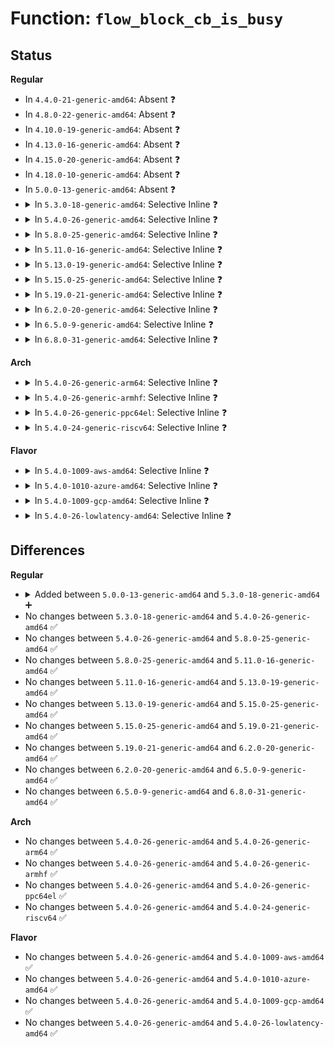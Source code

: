 # Function: <code>flow_block_cb_is_busy</code>

## Status
<b>Regular</b>
<ul>
<li>
In <code>4.4.0-21-generic-amd64</code>: Absent ❓
</li>
<li>
In <code>4.8.0-22-generic-amd64</code>: Absent ❓
</li>
<li>
In <code>4.10.0-19-generic-amd64</code>: Absent ❓
</li>
<li>
In <code>4.13.0-16-generic-amd64</code>: Absent ❓
</li>
<li>
In <code>4.15.0-20-generic-amd64</code>: Absent ❓
</li>
<li>
In <code>4.18.0-10-generic-amd64</code>: Absent ❓
</li>
<li>
In <code>5.0.0-13-generic-amd64</code>: Absent ❓
</li>
<li>
<details>
<summary>In <code>5.3.0-18-generic-amd64</code>: Selective Inline ❓</summary>

```c
bool flow_block_cb_is_busy(flow_setup_cb_t * cb, void * cb_ident, struct list_head * driver_block_list)
```

```json
{
  "name": "flow_block_cb_is_busy",
  "collision_type": "Unique Global",
  "inline_type": "Selective",
  "funcs": [
    {
      "addr": 18446744071588484351,
      "name": "flow_block_cb_is_busy",
      "external": true,
      "loc": "net/core/flow_offload.c:229",
      "file": "net/core/flow_offload.c",
      "inline": "not declared, inlined",
      "caller_inline": [
        "net/core/flow_offload.c:flow_block_cb_setup_simple"
      ],
      "caller_func": []
    }
  ],
  "symbols": [
    {
      "addr": 18446744071588483952,
      "name": "flow_block_cb_is_busy",
      "section": ".text",
      "bind": "STB_GLOBAL",
      "size": 50
    }
  ]
}
```
</details>
</li>
<li>
<details>
<summary>In <code>5.4.0-26-generic-amd64</code>: Selective Inline ❓</summary>

```c
bool flow_block_cb_is_busy(flow_setup_cb_t * cb, void * cb_ident, struct list_head * driver_block_list)
```

```json
{
  "name": "flow_block_cb_is_busy",
  "collision_type": "Unique Global",
  "inline_type": "Selective",
  "funcs": [
    {
      "addr": 18446744071588689647,
      "name": "flow_block_cb_is_busy",
      "external": true,
      "loc": "net/core/flow_offload.c:231",
      "file": "net/core/flow_offload.c",
      "inline": "not declared, inlined",
      "caller_inline": [
        "net/core/flow_offload.c:flow_block_cb_setup_simple"
      ],
      "caller_func": []
    }
  ],
  "symbols": [
    {
      "addr": 18446744071588689248,
      "name": "flow_block_cb_is_busy",
      "section": ".text",
      "bind": "STB_GLOBAL",
      "size": 50
    }
  ]
}
```
</details>
</li>
<li>
<details>
<summary>In <code>5.8.0-25-generic-amd64</code>: Selective Inline ❓</summary>

```c
bool flow_block_cb_is_busy(flow_setup_cb_t * cb, void * cb_ident, struct list_head * driver_block_list)
```

```json
{
  "name": "flow_block_cb_is_busy",
  "collision_type": "Unique Global",
  "inline_type": "Selective",
  "funcs": [
    {
      "addr": 18446744071589556295,
      "name": "flow_block_cb_is_busy",
      "external": true,
      "loc": "net/core/flow_offload.c:266",
      "file": "net/core/flow_offload.c",
      "inline": "not declared, inlined",
      "caller_inline": [
        "net/core/flow_offload.c:flow_block_cb_setup_simple"
      ],
      "caller_func": []
    }
  ],
  "symbols": [
    {
      "addr": 18446744071589554512,
      "name": "flow_block_cb_is_busy",
      "section": ".text",
      "bind": "STB_GLOBAL",
      "size": 50
    }
  ]
}
```
</details>
</li>
<li>
<details>
<summary>In <code>5.11.0-16-generic-amd64</code>: Selective Inline ❓</summary>

```c
bool flow_block_cb_is_busy(flow_setup_cb_t * cb, void * cb_ident, struct list_head * driver_block_list)
```

```json
{
  "name": "flow_block_cb_is_busy",
  "collision_type": "Unique Global",
  "inline_type": "Selective",
  "funcs": [
    {
      "addr": 18446744071589565455,
      "name": "flow_block_cb_is_busy",
      "external": true,
      "loc": "net/core/flow_offload.c:266",
      "file": "net/core/flow_offload.c",
      "inline": "not declared, inlined",
      "caller_inline": [
        "net/core/flow_offload.c:flow_block_cb_setup_simple"
      ],
      "caller_func": []
    }
  ],
  "symbols": [
    {
      "addr": 18446744071589563664,
      "name": "flow_block_cb_is_busy",
      "section": ".text",
      "bind": "STB_GLOBAL",
      "size": 50
    }
  ]
}
```
</details>
</li>
<li>
<details>
<summary>In <code>5.13.0-19-generic-amd64</code>: Selective Inline ❓</summary>

```c
bool flow_block_cb_is_busy(flow_setup_cb_t * cb, void * cb_ident, struct list_head * driver_block_list)
```

```json
{
  "name": "flow_block_cb_is_busy",
  "collision_type": "Unique Global",
  "inline_type": "Selective",
  "funcs": [
    {
      "addr": 18446744071589463743,
      "name": "flow_block_cb_is_busy",
      "external": true,
      "loc": "net/core/flow_offload.c:266",
      "file": "net/core/flow_offload.c",
      "inline": "not declared, inlined",
      "caller_inline": [
        "net/core/flow_offload.c:flow_block_cb_setup_simple"
      ],
      "caller_func": []
    }
  ],
  "symbols": [
    {
      "addr": 18446744071589461952,
      "name": "flow_block_cb_is_busy",
      "section": ".text",
      "bind": "STB_GLOBAL",
      "size": 50
    }
  ]
}
```
</details>
</li>
<li>
<details>
<summary>In <code>5.15.0-25-generic-amd64</code>: Selective Inline ❓</summary>

```c
bool flow_block_cb_is_busy(flow_setup_cb_t * cb, void * cb_ident, struct list_head * driver_block_list)
```

```json
{
  "name": "flow_block_cb_is_busy",
  "collision_type": "Unique Global",
  "inline_type": "Selective",
  "funcs": [
    {
      "addr": 18446744071590202111,
      "name": "flow_block_cb_is_busy",
      "external": true,
      "loc": "net/core/flow_offload.c:266",
      "file": "net/core/flow_offload.c",
      "inline": "not declared, inlined",
      "caller_inline": [
        "net/core/flow_offload.c:flow_block_cb_setup_simple"
      ],
      "caller_func": []
    }
  ],
  "symbols": [
    {
      "addr": 18446744071590199808,
      "name": "flow_block_cb_is_busy",
      "section": ".text",
      "bind": "STB_GLOBAL",
      "size": 50
    }
  ]
}
```
</details>
</li>
<li>
<details>
<summary>In <code>5.19.0-21-generic-amd64</code>: Selective Inline ❓</summary>

```c
bool flow_block_cb_is_busy(flow_setup_cb_t * cb, void * cb_ident, struct list_head * driver_block_list)
```

```json
{
  "name": "flow_block_cb_is_busy",
  "collision_type": "Unique Global",
  "inline_type": "Selective",
  "funcs": [
    {
      "addr": 18446744071591768451,
      "name": "flow_block_cb_is_busy",
      "external": true,
      "loc": "net/core/flow_offload.c:287",
      "file": "net/core/flow_offload.c",
      "inline": "not declared, inlined",
      "caller_inline": [
        "net/core/flow_offload.c:flow_block_cb_setup_simple"
      ],
      "caller_func": []
    }
  ],
  "symbols": [
    {
      "addr": 18446744071591765792,
      "name": "flow_block_cb_is_busy",
      "section": ".text",
      "bind": "STB_GLOBAL",
      "size": 70
    }
  ]
}
```
</details>
</li>
<li>
<details>
<summary>In <code>6.2.0-20-generic-amd64</code>: Selective Inline ❓</summary>

```c
bool flow_block_cb_is_busy(flow_setup_cb_t * cb, void * cb_ident, struct list_head * driver_block_list)
```

```json
{
  "name": "flow_block_cb_is_busy",
  "collision_type": "Unique Global",
  "inline_type": "Selective",
  "funcs": [
    {
      "addr": 18446744071593559955,
      "name": "flow_block_cb_is_busy",
      "external": true,
      "loc": "net/core/flow_offload.c:315",
      "file": "net/core/flow_offload.c",
      "inline": "not declared, inlined",
      "caller_inline": [
        "net/core/flow_offload.c:flow_block_cb_setup_simple"
      ],
      "caller_func": []
    }
  ],
  "symbols": [
    {
      "addr": 18446744071593557120,
      "name": "flow_block_cb_is_busy",
      "section": ".text",
      "bind": "STB_GLOBAL",
      "size": 70
    }
  ]
}
```
</details>
</li>
<li>
<details>
<summary>In <code>6.5.0-9-generic-amd64</code>: Selective Inline ❓</summary>

```c
bool flow_block_cb_is_busy(flow_setup_cb_t * cb, void * cb_ident, struct list_head * driver_block_list)
```

```json
{
  "name": "flow_block_cb_is_busy",
  "collision_type": "Unique Global",
  "inline_type": "Selective",
  "funcs": [
    {
      "addr": 18446744071594029219,
      "name": "flow_block_cb_is_busy",
      "external": true,
      "loc": "net/core/flow_offload.c:315",
      "file": "net/core/flow_offload.c",
      "inline": "not declared, inlined",
      "caller_inline": [
        "net/core/flow_offload.c:flow_block_cb_setup_simple"
      ],
      "caller_func": []
    }
  ],
  "symbols": [
    {
      "addr": 18446744071594026400,
      "name": "flow_block_cb_is_busy",
      "section": ".text",
      "bind": "STB_GLOBAL",
      "size": 70
    }
  ]
}
```
</details>
</li>
<li>
<details>
<summary>In <code>6.8.0-31-generic-amd64</code>: Selective Inline ❓</summary>

```c
bool flow_block_cb_is_busy(flow_setup_cb_t * cb, void * cb_ident, struct list_head * driver_block_list)
```

```json
{
  "name": "flow_block_cb_is_busy",
  "collision_type": "Unique Global",
  "inline_type": "Selective",
  "funcs": [
    {
      "addr": 18446744071594816265,
      "name": "flow_block_cb_is_busy",
      "external": true,
      "loc": "net/core/flow_offload.c:322",
      "file": "net/core/flow_offload.c",
      "inline": "not declared, inlined",
      "caller_inline": [
        "net/core/flow_offload.c:flow_block_cb_setup_simple"
      ],
      "caller_func": []
    }
  ],
  "symbols": [
    {
      "addr": 18446744071594813248,
      "name": "flow_block_cb_is_busy",
      "section": ".text",
      "bind": "STB_GLOBAL",
      "size": 70
    }
  ]
}
```
</details>
</li>
</ul>
<b>Arch</b>
<ul>
<li>
<details>
<summary>In <code>5.4.0-26-generic-arm64</code>: Selective Inline ❓</summary>

```c
bool flow_block_cb_is_busy(flow_setup_cb_t * cb, void * cb_ident, struct list_head * driver_block_list)
```

```json
{
  "name": "flow_block_cb_is_busy",
  "collision_type": "Unique Global",
  "inline_type": "Selective",
  "funcs": [
    {
      "addr": 18446603336502246432,
      "name": "flow_block_cb_is_busy",
      "external": true,
      "loc": "net/core/flow_offload.c:231",
      "file": "net/core/flow_offload.c",
      "inline": "not declared, inlined",
      "caller_inline": [
        "net/core/flow_offload.c:flow_block_cb_setup_simple"
      ],
      "caller_func": []
    }
  ],
  "symbols": [
    {
      "addr": 18446603336502245840,
      "name": "flow_block_cb_is_busy",
      "section": ".text",
      "bind": "STB_GLOBAL",
      "size": 128
    }
  ]
}
```
</details>
</li>
<li>
<details>
<summary>In <code>5.4.0-26-generic-armhf</code>: Selective Inline ❓</summary>

```c
bool flow_block_cb_is_busy(flow_setup_cb_t * cb, void * cb_ident, struct list_head * driver_block_list)
```

```json
{
  "name": "flow_block_cb_is_busy",
  "collision_type": "Unique Global",
  "inline_type": "Selective",
  "funcs": [
    {
      "addr": 3234990816,
      "name": "flow_block_cb_is_busy",
      "external": true,
      "loc": "net/core/flow_offload.c:231",
      "file": "net/core/flow_offload.c",
      "inline": "not declared, inlined",
      "caller_inline": [
        "net/core/flow_offload.c:flow_block_cb_setup_simple"
      ],
      "caller_func": []
    }
  ],
  "symbols": [
    {
      "addr": 3234990344,
      "name": "flow_block_cb_is_busy",
      "section": ".text",
      "bind": "STB_GLOBAL",
      "size": 88
    }
  ]
}
```
</details>
</li>
<li>
<details>
<summary>In <code>5.4.0-26-generic-ppc64el</code>: Selective Inline ❓</summary>

```c
bool flow_block_cb_is_busy(flow_setup_cb_t * cb, void * cb_ident, struct list_head * driver_block_list)
```

```json
{
  "name": "flow_block_cb_is_busy",
  "collision_type": "Unique Global",
  "inline_type": "Selective",
  "funcs": [
    {
      "addr": 13835058055295742384,
      "name": "flow_block_cb_is_busy",
      "external": true,
      "loc": "net/core/flow_offload.c:231",
      "file": "net/core/flow_offload.c",
      "inline": "not declared, inlined",
      "caller_inline": [
        "net/core/flow_offload.c:flow_block_cb_setup_simple"
      ],
      "caller_func": []
    }
  ],
  "symbols": [
    {
      "addr": 13835058055295737632,
      "name": "flow_block_cb_is_busy",
      "section": ".text",
      "bind": "STB_GLOBAL",
      "size": 88
    }
  ]
}
```
</details>
</li>
<li>
<details>
<summary>In <code>5.4.0-24-generic-riscv64</code>: Selective Inline ❓</summary>

```c
bool flow_block_cb_is_busy(flow_setup_cb_t * cb, void * cb_ident, struct list_head * driver_block_list)
```

```json
{
  "name": "flow_block_cb_is_busy",
  "collision_type": "Unique Global",
  "inline_type": "Selective",
  "funcs": [
    {
      "addr": 18446743936278486330,
      "name": "flow_block_cb_is_busy",
      "external": true,
      "loc": "net/core/flow_offload.c:231",
      "file": "net/core/flow_offload.c",
      "inline": "not declared, inlined",
      "caller_inline": [
        "net/core/flow_offload.c:flow_block_cb_setup_simple"
      ],
      "caller_func": []
    }
  ],
  "symbols": [
    {
      "addr": 18446743936278485804,
      "name": "flow_block_cb_is_busy",
      "section": ".text",
      "bind": "STB_GLOBAL",
      "size": 88
    }
  ]
}
```
</details>
</li>
</ul>
<b>Flavor</b>
<ul>
<li>
<details>
<summary>In <code>5.4.0-1009-aws-amd64</code>: Selective Inline ❓</summary>

```c
bool flow_block_cb_is_busy(flow_setup_cb_t * cb, void * cb_ident, struct list_head * driver_block_list)
```

```json
{
  "name": "flow_block_cb_is_busy",
  "collision_type": "Unique Global",
  "inline_type": "Selective",
  "funcs": [
    {
      "addr": 18446744071588296383,
      "name": "flow_block_cb_is_busy",
      "external": true,
      "loc": "net/core/flow_offload.c:231",
      "file": "net/core/flow_offload.c",
      "inline": "not declared, inlined",
      "caller_inline": [
        "net/core/flow_offload.c:flow_block_cb_setup_simple"
      ],
      "caller_func": []
    }
  ],
  "symbols": [
    {
      "addr": 18446744071588295984,
      "name": "flow_block_cb_is_busy",
      "section": ".text",
      "bind": "STB_GLOBAL",
      "size": 50
    }
  ]
}
```
</details>
</li>
<li>
<details>
<summary>In <code>5.4.0-1010-azure-amd64</code>: Selective Inline ❓</summary>

```c
bool flow_block_cb_is_busy(flow_setup_cb_t * cb, void * cb_ident, struct list_head * driver_block_list)
```

```json
{
  "name": "flow_block_cb_is_busy",
  "collision_type": "Unique Global",
  "inline_type": "Selective",
  "funcs": [
    {
      "addr": 18446744071588009199,
      "name": "flow_block_cb_is_busy",
      "external": true,
      "loc": "net/core/flow_offload.c:231",
      "file": "net/core/flow_offload.c",
      "inline": "not declared, inlined",
      "caller_inline": [
        "net/core/flow_offload.c:flow_block_cb_setup_simple"
      ],
      "caller_func": []
    }
  ],
  "symbols": [
    {
      "addr": 18446744071588008800,
      "name": "flow_block_cb_is_busy",
      "section": ".text",
      "bind": "STB_GLOBAL",
      "size": 50
    }
  ]
}
```
</details>
</li>
<li>
<details>
<summary>In <code>5.4.0-1009-gcp-amd64</code>: Selective Inline ❓</summary>

```c
bool flow_block_cb_is_busy(flow_setup_cb_t * cb, void * cb_ident, struct list_head * driver_block_list)
```

```json
{
  "name": "flow_block_cb_is_busy",
  "collision_type": "Unique Global",
  "inline_type": "Selective",
  "funcs": [
    {
      "addr": 18446744071588628207,
      "name": "flow_block_cb_is_busy",
      "external": true,
      "loc": "net/core/flow_offload.c:231",
      "file": "net/core/flow_offload.c",
      "inline": "not declared, inlined",
      "caller_inline": [
        "net/core/flow_offload.c:flow_block_cb_setup_simple"
      ],
      "caller_func": []
    }
  ],
  "symbols": [
    {
      "addr": 18446744071588627808,
      "name": "flow_block_cb_is_busy",
      "section": ".text",
      "bind": "STB_GLOBAL",
      "size": 50
    }
  ]
}
```
</details>
</li>
<li>
<details>
<summary>In <code>5.4.0-26-lowlatency-amd64</code>: Selective Inline ❓</summary>

```c
bool flow_block_cb_is_busy(flow_setup_cb_t * cb, void * cb_ident, struct list_head * driver_block_list)
```

```json
{
  "name": "flow_block_cb_is_busy",
  "collision_type": "Unique Global",
  "inline_type": "Selective",
  "funcs": [
    {
      "addr": 18446744071588766623,
      "name": "flow_block_cb_is_busy",
      "external": true,
      "loc": "net/core/flow_offload.c:231",
      "file": "net/core/flow_offload.c",
      "inline": "not declared, inlined",
      "caller_inline": [
        "net/core/flow_offload.c:flow_block_cb_setup_simple"
      ],
      "caller_func": []
    }
  ],
  "symbols": [
    {
      "addr": 18446744071588766224,
      "name": "flow_block_cb_is_busy",
      "section": ".text",
      "bind": "STB_GLOBAL",
      "size": 50
    }
  ]
}
```
</details>
</li>
</ul>

## Differences
<b>Regular</b>
<ul>
<li>
<details>
<summary>Added between <code>5.0.0-13-generic-amd64</code> and <code>5.3.0-18-generic-amd64</code> ➕</summary>

```c
bool flow_block_cb_is_busy(flow_setup_cb_t * cb, void * cb_ident, struct list_head * driver_block_list)
```
</details>
</li>
<li>
No changes between <code>5.3.0-18-generic-amd64</code> and <code>5.4.0-26-generic-amd64</code> ✅
</li>
<li>
No changes between <code>5.4.0-26-generic-amd64</code> and <code>5.8.0-25-generic-amd64</code> ✅
</li>
<li>
No changes between <code>5.8.0-25-generic-amd64</code> and <code>5.11.0-16-generic-amd64</code> ✅
</li>
<li>
No changes between <code>5.11.0-16-generic-amd64</code> and <code>5.13.0-19-generic-amd64</code> ✅
</li>
<li>
No changes between <code>5.13.0-19-generic-amd64</code> and <code>5.15.0-25-generic-amd64</code> ✅
</li>
<li>
No changes between <code>5.15.0-25-generic-amd64</code> and <code>5.19.0-21-generic-amd64</code> ✅
</li>
<li>
No changes between <code>5.19.0-21-generic-amd64</code> and <code>6.2.0-20-generic-amd64</code> ✅
</li>
<li>
No changes between <code>6.2.0-20-generic-amd64</code> and <code>6.5.0-9-generic-amd64</code> ✅
</li>
<li>
No changes between <code>6.5.0-9-generic-amd64</code> and <code>6.8.0-31-generic-amd64</code> ✅
</li>
</ul>
<b>Arch</b>
<ul>
<li>
No changes between <code>5.4.0-26-generic-amd64</code> and <code>5.4.0-26-generic-arm64</code> ✅
</li>
<li>
No changes between <code>5.4.0-26-generic-amd64</code> and <code>5.4.0-26-generic-armhf</code> ✅
</li>
<li>
No changes between <code>5.4.0-26-generic-amd64</code> and <code>5.4.0-26-generic-ppc64el</code> ✅
</li>
<li>
No changes between <code>5.4.0-26-generic-amd64</code> and <code>5.4.0-24-generic-riscv64</code> ✅
</li>
</ul>
<b>Flavor</b>
<ul>
<li>
No changes between <code>5.4.0-26-generic-amd64</code> and <code>5.4.0-1009-aws-amd64</code> ✅
</li>
<li>
No changes between <code>5.4.0-26-generic-amd64</code> and <code>5.4.0-1010-azure-amd64</code> ✅
</li>
<li>
No changes between <code>5.4.0-26-generic-amd64</code> and <code>5.4.0-1009-gcp-amd64</code> ✅
</li>
<li>
No changes between <code>5.4.0-26-generic-amd64</code> and <code>5.4.0-26-lowlatency-amd64</code> ✅
</li>
</ul>
